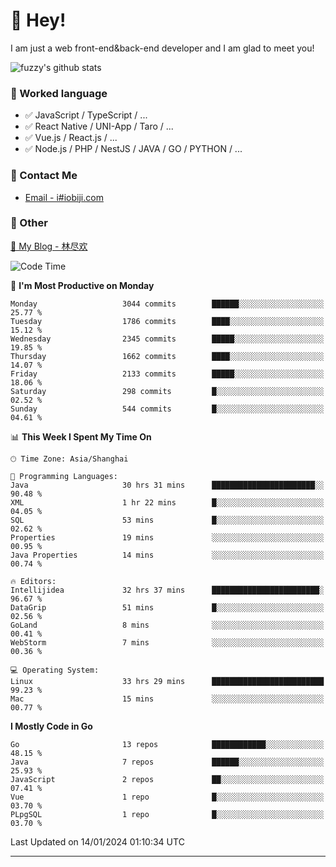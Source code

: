 # 👋 Hey!

I am just a web front-end&back-end developer and I am glad to meet you!

![fuzzy's github stats](https://github-readme-stats.vercel.app/api?username=JaydenForYou&&show_icons=true&&title_color=1abc9c&&icon_color=1abc9c)


### 📝 Worked language

- ✅ JavaScript / TypeScript / ...
- ✅ React Native / UNI-App / Taro / ...
- ✅ Vue.js / React.js / ...
- ✅ Node.js / PHP / NestJS / JAVA / GO / PYTHON / ...

### 📮 Contact Me

- [Email - i#iobiji.com](mailto:i@iobiji.com)


### 🤪 Other

[📌 My Blog - 林尽欢](https://iobiji.com)

<!--START_SECTION:waka-->
![Code Time](http://img.shields.io/badge/Code%20Time-68%20hrs%203%20mins-blue)

📅 **I'm Most Productive on Monday** 

```text
Monday                   3044 commits        ██████░░░░░░░░░░░░░░░░░░░   25.77 % 
Tuesday                  1786 commits        ████░░░░░░░░░░░░░░░░░░░░░   15.12 % 
Wednesday                2345 commits        █████░░░░░░░░░░░░░░░░░░░░   19.85 % 
Thursday                 1662 commits        ████░░░░░░░░░░░░░░░░░░░░░   14.07 % 
Friday                   2133 commits        █████░░░░░░░░░░░░░░░░░░░░   18.06 % 
Saturday                 298 commits         █░░░░░░░░░░░░░░░░░░░░░░░░   02.52 % 
Sunday                   544 commits         █░░░░░░░░░░░░░░░░░░░░░░░░   04.61 % 
```


📊 **This Week I Spent My Time On** 

```text
🕑︎ Time Zone: Asia/Shanghai

💬 Programming Languages: 
Java                     30 hrs 31 mins      ███████████████████████░░   90.48 % 
XML                      1 hr 22 mins        █░░░░░░░░░░░░░░░░░░░░░░░░   04.05 % 
SQL                      53 mins             █░░░░░░░░░░░░░░░░░░░░░░░░   02.62 % 
Properties               19 mins             ░░░░░░░░░░░░░░░░░░░░░░░░░   00.95 % 
Java Properties          14 mins             ░░░░░░░░░░░░░░░░░░░░░░░░░   00.74 % 

🔥 Editors: 
Intellijidea             32 hrs 37 mins      ████████████████████████░   96.67 % 
DataGrip                 51 mins             █░░░░░░░░░░░░░░░░░░░░░░░░   02.56 % 
GoLand                   8 mins              ░░░░░░░░░░░░░░░░░░░░░░░░░   00.41 % 
WebStorm                 7 mins              ░░░░░░░░░░░░░░░░░░░░░░░░░   00.36 % 

💻 Operating System: 
Linux                    33 hrs 29 mins      █████████████████████████   99.23 % 
Mac                      15 mins             ░░░░░░░░░░░░░░░░░░░░░░░░░   00.77 % 
```

**I Mostly Code in Go** 

```text
Go                       13 repos            ████████████░░░░░░░░░░░░░   48.15 % 
Java                     7 repos             ██████░░░░░░░░░░░░░░░░░░░   25.93 % 
JavaScript               2 repos             ██░░░░░░░░░░░░░░░░░░░░░░░   07.41 % 
Vue                      1 repo              █░░░░░░░░░░░░░░░░░░░░░░░░   03.70 % 
PLpgSQL                  1 repo              █░░░░░░░░░░░░░░░░░░░░░░░░   03.70 % 
```




 Last Updated on 14/01/2024 01:10:34 UTC
<!--END_SECTION:waka-->
---
